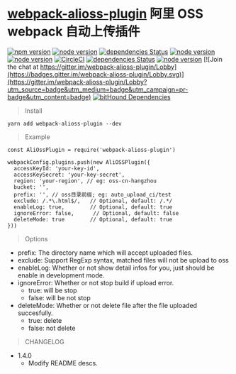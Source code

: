 # [webpack-alioss-plugin](https://github.com/borenXue/webpack-alioss-plugin.git) 阿里 OSS webpack 自动上传插件

[![npm version](https://img.shields.io/npm/v/webpack.svg)](https://npmjs.com/package/webpack-alioss-plugin)
[![node version](https://img.shields.io/node/v/webpack-alioss-plugin.svg)](https://nodejs.org)
[![dependencies Status](https://david-dm.org/borenxue/webpack-alioss-plugin/status.svg)](https://david-dm.org/borenxue/webpack-alioss-plugin)
[![node version](https://img.shields.io/travis/borenXue/webpack-alioss-plugin/master.svg)](https://travis-ci.org/borenXue/webpack-alioss-plugin)
[![node version](https://ci.appveyor.com/api/projects/status/github/borenXue/webpack-alioss-plugin?svg=true)](https://ci.appveyor.com/project/borenXue/webpack-alioss-plugin/branch/master)
[![CircleCI](https://circleci.com/gh/borenXue/webpack-alioss-plugin/tree/master.svg?style=svg)](https://circleci.com/gh/borenXue/webpack-alioss-plugin/tree/master)
[![dependencies Status](https://img.shields.io/npm/l/webpack-alioss-plugin.svg)](https://github.com/borenXue/webpack-alioss-plugin/blob/master/LICENCE)
[![node version](https://img.shields.io/npm/dm/webpack-alioss-plugin.svg)](ttps://npmjs.com/package/webpack-alioss-plugin)
[![Join the chat at https://gitter.im/webpack-alioss-plugin/Lobby](https://badges.gitter.im/webpack-alioss-plugin/Lobby.svg)](https://gitter.im/webpack-alioss-plugin/Lobby?utm_source=badge&utm_medium=badge&utm_campaign=pr-badge&utm_content=badge)
[![bitHound Dependencies](https://www.bithound.io/github/borenXue/webpack-alioss-plugin/badges/dependencies.svg)](https://www.bithound.io/github/borenXue/webpack-alioss-plugin/master/dependencies/npm)
<!-- [![node version](https://badges.gitter.im/borenXue/webpack-alioss-plugin.svg)](https://gitter.im/borenXue/webpack-alioss-plugin) -->
<!--[![node version](https://img.shields.io/coveralls/borenXue/webpack-alioss-plugin.svg)](https://coveralls.io/r/borenXue/webpack-alioss-plugin)-->

> Install

```
yarn add webpack-alioss-plugin --dev
```

> Example

```
const AliOssPlugin = require('webpack-alioss-plugin')

webpackConfig.plugins.push(new AliOSSPlugin({
  accessKeyId: 'your-key-id',
  accessKeySecret: 'your-key-secret',
  region: 'your-region', // eg: oss-cn-hangzhou
  bucket: '',
  prefix: '', // oss目录前缀; eg: auto_upload_ci/test
  exclude: /.*\.html$/,   // Optional, default: /.*/
  enableLog: true,        // Optional, default: true
  ignoreError: false,      // Optional, default: false
  deleteMode: true        // Optional, default: true
}))
```

> Options

* prefix: The directory name which will accept uploaded files.
* exclude: Support RegExp syntax, matched files will not be upload to oss
* enableLog: Whether or not show detail infos for you, just should be enable in development mode.
* ignoreError:  Whether or not stop build if upload error.
  - true: will be stop
  - false: will be not stop
* deleteMode: Whether or not delete file after the file uploaded succesfully.
  - true: delete
  - false: not delete
  
> CHANGELOG

* 1.4.0
	- Modify README descs.

